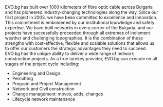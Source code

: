 EVO.bg has built over 1000 kilometers of fibre optic cable across Bulgaria and has pioneered industry-changing technologies along the way. Since our first project in 2003, we have been committed to excellence and innovation.
This commitment is emboldened by our institutional knowledge and safety expertise. We have built networks in every corner of the Bulgaria, and our projects have successfully proceeded through all extremes of inclement weather and challenging topographies. It is the combination of these strengths with cost-effective, flexible and scalable solutions that allows us to offer our customers the strategic advantages they need to succeed.
EVO.bg has the unique ability to deliver a wide range of network construction projects. As a true turnkey provider, EVO.bg can execute on all stages of the project cycle including:

* Engineering and Design
* Permitting
* Program and Project Management
* Network and Civil construction
* Change management: moves, adds, changes
* Lifecycle network maintenance
